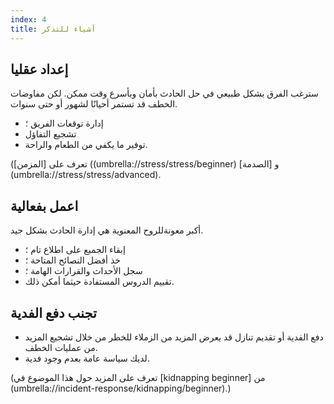 ```yaml
---
index: 4
title: أشياء للتذكر
---
```

## إعداد عقليا

سترغب الفرق بشكل طبيعي في حل الحادث بأمان وبأسرع وقت ممكن. لكن مفاوضات الخطف قد تستمر أحيانًا لشهور أو حتى سنوات.

*   إدارة توقعات الفريق ؛
*   تشجيع التفاؤل
*   توفير ما يكفي من الطعام والراحة.

(تعرف على [المزمن] ((umbrella://stress/stress/beginner) و [الصدمة] (umbrella://stress/stress/advanced).

## اعمل بفعالية

أكبر معونةللروح المعنوية هي إدارة الحادث بشكل جيد.

*   إبقاء الجميع على اطلاع تام ؛
*   خذ أفضل النصائح المتاحة ؛
*   سجل الأحداث والقرارات الهامة ؛
*   تقييم الدروس المستفادة حيثما أمكن ذلك.

## تجنب دفع الفدية

*   دفع الفدية أو تقديم تنازل قد يعرض المزيد من الزملاء للخطر من خلال تشجيع المزيد من عمليات الخطف.
*   لديك سياسة عامة بعدم وجود فدية.

(تعرف على المزيد حول هذا الموضوع في  [kidnapping beginner] من (umbrella://incident-response/kidnapping/beginner).)